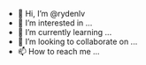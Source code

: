- 👋 Hi, I’m @rydenlv
- 👀 I’m interested in ...
- 🌱 I’m currently learning ...
- 💞️ I’m looking to collaborate on ...
- 📫 How to reach me ...

<!---
rydenlv/rydenlv is a ✨ special ✨ repository because its `README.md` (this file) appears on your GitHub profile.
You can click the Preview link to take a look at your changes.
--->
